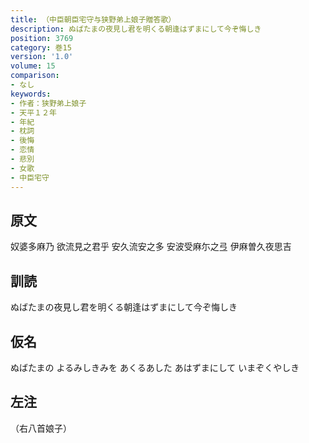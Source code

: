 ```yaml
---
title: （中臣朝臣宅守与狭野弟上娘子贈答歌）
description: ぬばたまの夜見し君を明くる朝逢はずまにして今ぞ悔しき
position: 3769
category: 巻15
version: '1.0'
volume: 15
comparison:
- なし
keywords:
- 作者：狭野弟上娘子
- 天平１２年
- 年紀
- 枕詞
- 後悔
- 恋情
- 悲別
- 女歌
- 中臣宅守
---
```


## 原文

奴婆多麻乃 欲流見之君乎 安久流安之多 安波受麻尓之弖 伊麻曽久夜思吉

## 訓読

ぬばたまの夜見し君を明くる朝逢はずまにして今ぞ悔しき

## 仮名

ぬばたまの よるみしきみを あくるあした あはずまにして いまぞくやしき

## 左注

（右八首娘子）
